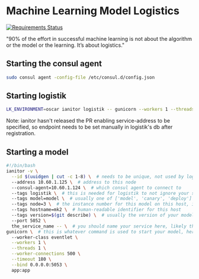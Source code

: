 # Machine Learning Model Logistics

[![Requirements Status](https://requires.io/github/thenetcircle/logistik/requirements.svg?branch=master)](https://requires.io/github/thenetcircle/logistik/requirements/?branch=master)

"90% of the effort in successful machine learning is not about the algorithm or the model or the learning. It’s about logistics."

## Starting the consul agent

```bash
sudo consul agent -config-file /etc/consul.d/config.json
```

## Starting logistik

```bash
LK_ENVIRONMENT=oscar ianitor logistik -- gunicorn --workers 1 --threads 1 --worker-class eventlet -b 0.0.0.0:5656 app:app
```

Note: ianitor hasn't released the PR enabling service-address to be specified, so endpoint needs to be set manually
in logistik's db after registration.

## Starting a model

```bash
#!/bin/bash
ianitor -v \
  --id $(uuidgen | cut -c 1-8) \  # needs to be unique, not used by logistik
  --address 10.60.1.125 \  # address to this node
  --consul-agent=10.60.1.124 \  # which consul agent to connect to
  --tags logistik \  # this is needed for logistik to not ignore your service in consul
  --tags model=model \  # usually one of ['model', 'canary', 'deploy']
  --tags node=3 \  # the instance number for this model on this host, if you run more than one
  --tags hostname=mk2 \  # human-readable identifier for this host
  --tags version=$(git describe) \  # usually the version of your model, using the git tag here
  --port 5052 \
  the_service_name -- \  # you should name your service here, likely the name of your model
gunicorn \  # this is whatever command is used to start your model, here we're using gunicorn
  --worker-class eventlet \
  --workers 1 \
  --threads 1 \
  --worker-connections 500 \
  --timeout 180 \
  --bind 0.0.0.0:5053 \
  app:app
```
